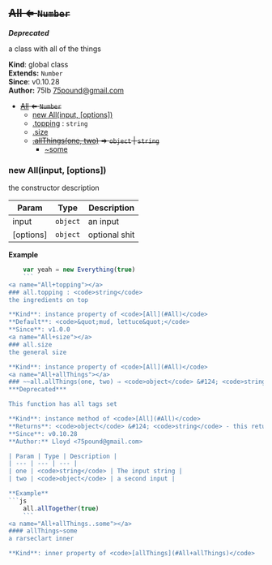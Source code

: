 <a name="All"></a>
## ~~All ⇐ <code>Number</code>~~
***Deprecated***

a class with all of the things

**Kind**: global class  
**Extends:** <code>Number</code>  
**Since**: v0.10.28  
**Author:** 75lb <75pound@gmail.com>  

* ~~[All](#All) ⇐ <code>Number</code>~~
    * [new All(input, [options])](#new_All_new)
    * [.topping](#All+topping) : <code>string</code>
    * [.size](#All+size)
    * ~~[.allThings(one, two)](#All+allThings) ⇒ <code>object</code> &#124; <code>string</code>~~
        * [~some](#All+allThings..some)

<a name="new_All_new"></a>
### new All(input, [options])
the constructor description


| Param | Type | Description |
| --- | --- | --- |
| input | <code>object</code> | an input |
| [options] | <code>object</code> | optional shit |

**Example**  
```js
    var yeah = new Everything(true)
    ```
<a name="All+topping"></a>
### all.topping : <code>string</code>
the ingredients on top

**Kind**: instance property of <code>[All](#All)</code>  
**Default**: <code>&quot;mud, lettuce&quot;</code>  
**Since**: v1.0.0  
<a name="All+size"></a>
### all.size
the general size

**Kind**: instance property of <code>[All](#All)</code>  
<a name="All+allThings"></a>
### ~~all.allThings(one, two) ⇒ <code>object</code> &#124; <code>string</code>~~
***Deprecated***

This function has all tags set

**Kind**: instance method of <code>[All](#All)</code>  
**Returns**: <code>object</code> &#124; <code>string</code> - this return has several types  
**Since**: v0.10.28  
**Author:** Lloyd <75pound@gmail.com>  

| Param | Type | Description |
| --- | --- | --- |
| one | <code>string</code> | The input string |
| two | <code>object</code> | a second input |

**Example**  
```js
    all.allTogether(true)
    ```
<a name="All+allThings..some"></a>
#### allThings~some
a rarseclart inner

**Kind**: inner property of <code>[allThings](#All+allThings)</code>  
